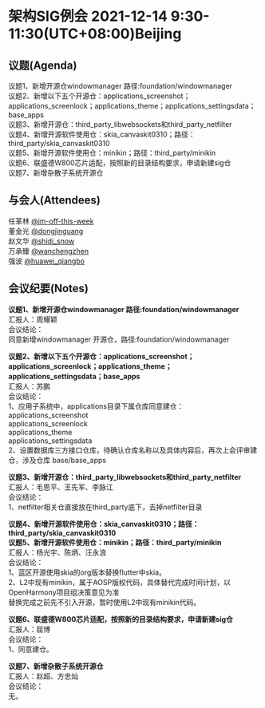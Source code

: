 # 架构SIG例会 2021-12-14 9:30-11:30(UTC+08:00)Beijing

## 议题(Agenda)

议题1、新增开源仓windowmanager 路径:foundation/windowmanager  
议题2、新增以下五个开源仓：applications_screenshot；applications_screenlock；applications_theme；applications_settingsdata；base_apps  
议题3、新增开源仓：third_party_libwebsockets和third_party_netfilter  
议题4、新增开源软件使用仓：skia_canvaskit0310；路径：third_party/skia_canvaskit0310  
议题5、新增开源软件使用仓：minikin；路径：third_party/minikin  
议题6、联盛德W800芯片适配，按照新的目录结构要求，申请新建sig仓  
议题7、新增杂散子系统开源仓  

## 与会人(Attendees)

任革林 [@im-off-this-week](https://gitee.com/im-off-this-week)  
董金光 [@dongjinguang](https://gitee.com/dongjinguang)  
赵文华 [@shidi_snow](https://gitee.com/shidi_snow)  
万承臻 [@wanchengzhen](https://gitee.com/wanchengzhen)  
强波   [@huawei_qiangbo](https://gitee.com/huawei_qiangbo)  

## 会议纪要(Notes)

**议题1、新增开源仓windowmanager 路径:foundation/windowmanager**  
汇报人：周耀颖  
会议结论：  
同意新增windowmanager 开源仓，路径:foundation/windowmanager  

**议题2、新增以下五个开源仓：applications_screenshot；applications_screenlock；applications_theme；applications_settingsdata；base_apps**  
汇报人：苏鹏  
会议结论：  
1、应用子系统中，applications目录下属仓库同意建仓：  
applications_screenshot  
applications_screenlock  
applications_theme  
applications_settingsdata  
2、设置数据库三方接口仓库，待确认仓库名称以及具体内容后，再次上会评审建仓，涉及仓库 base/base_apps  

**议题3、新增开源仓：third_party_libwebsockets和third_party_netfilter**  
汇报人：毛思平、王先军、李脉江  
会议结论：  
1、netfilter相关仓直接放在third_party底下，去掉netfilter目录  

**议题4、新增开源软件使用仓：skia_canvaskit0310；路径：third_party/skia_canvaskit0310**  
**议题5、新增开源软件使用仓：minikin；路径：third_party/minikin**  
汇报人：杨光宇、陈炳、汪永浪  
会议结论：  
1、蓝区开源使用skia的org版本替换flutter中skia。  
2、L2中现有minikin，属于AOSP版权代码，具体替代完成时间计划，以OpenHarmony项目组决策意见为准  
替换完成之前先不引入开源，暂时使用L2中现有minikin代码。  

**议题6、联盛德W800芯片适配，按照新的目录结构要求，申请新建sig仓**  
汇报人：屈博  
会议结论：  
1、同意建仓。  

**议题7、新增杂散子系统开源仓**  
汇报人：赵超、方忠灿  
会议结论：  
无。  
